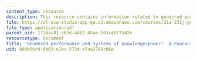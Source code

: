 ```yaml
---
content_type: resource
description: This resource contains information related to gendered performance.
file: https://ol-ocw-studio-app-qa.s3.amazonaws.com/courses/21a-231j-gender-sexuality-and-society-spring-2006/889b06c96b63e1bc572de7aa2768cb6a_MIT21A_213JS06_sidd.pdf
file_type: application/pdf
parent_uid: 1734ac81-563d-4462-45ae-563c46f7542e
resourcetype: Document
title: 'Gendered performance and systems of knowledge/power:  A Foucauldian analysis'
uid: 889b06c9-6b63-e1bc-572d-e7aa2768cb6a
---
```

